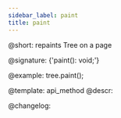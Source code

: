 ```yaml
---
sidebar_label: paint
title: paint
---          
```


@short: repaints Tree on a page

@signature: {'paint(): void;'}

@example:
tree.paint();


@template: api_method
@descr:





@changelog:



